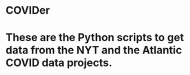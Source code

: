 # COVIDer
# These are the Python scripts to get data from the NYT and the Atlantic COVID data projects.
